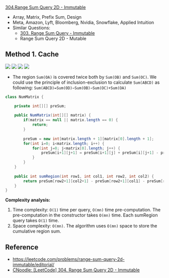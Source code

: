 [304.Range Sum Query 2D - Immutable](https://leetcode.com/problems/range-sum-query-2d-immutable/)

* Array, Matrix, Prefix Sum, Design
* Meta, Amazon, Lyft, Bloomberg, Nvidia, Snowflake, Applied Intuition
* Similar Questions:
    * [303. Range Sum Query - Immutable](https://leetcode.com/problems/range-sum-query-immutable/)
    * Range Sum Query 2D - Mutable


## Method 1. Cache
![](images/304_sum_od.png)
![](images/304_sum_ob.png)
![](images/304_sum_oc.png)
![](images/304_sum_oa.png)

* The region `Sum(OA)` is covered twice both by `Sum(OB)` and `Sum(OC)`. We could use the principle of inclusion-exclusion to calculate `Sum(ABCD)` as following:
`Sum(ABCD)=Sum(OD)−Sum(OB)−Sum(OC)+Sum(OA)`

```java
class NumMatrix {

    private int[][] preSum;
    
    public NumMatrix(int[][] matrix) {
        if(matrix == null || matrix.length == 0) {
            return;
        }
        
        preSum = new int[matrix.length + 1][matrix[0].length + 1];
        for(int i=0; i<matrix.length; i++) {
            for(int j=0; j<matrix[0].length; j++) {
                preSum[i+1][j+1] = preSum[i+1][j] + preSum[i][j+1] - preSum[i][j] + matrix[i][j];
            }
        }
    }
    
    public int sumRegion(int row1, int col1, int row2, int col2) {
        return preSum[row2+1][col2+1] - preSum[row2+1][col1] - preSum[row1][col2+1] + preSum[row1][col1];
    }
}
```
**Complexity analysis:**
1. Time complexity: `O(1)` time per query, `O(mn)` time pre-computation. The pre-computation in the constructor takes `O(mn)` time. Each sumRegion query takes `O(1)` time.
2. Space complexity: `O(mn)`. The algorithm uses `O(mn)` space to store the cumulative region sum.


## Reference
* https://leetcode.com/problems/range-sum-query-2d-immutable/editorial/
* [CNoodle: [LeetCode] 304. Range Sum Query 2D - Immutable](https://www.cnblogs.com/cnoodle/p/14466888.html)
